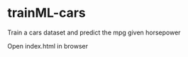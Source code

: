# trainML-cars
Train a cars dataset and predict the mpg given horsepower

Open index.html in browser
